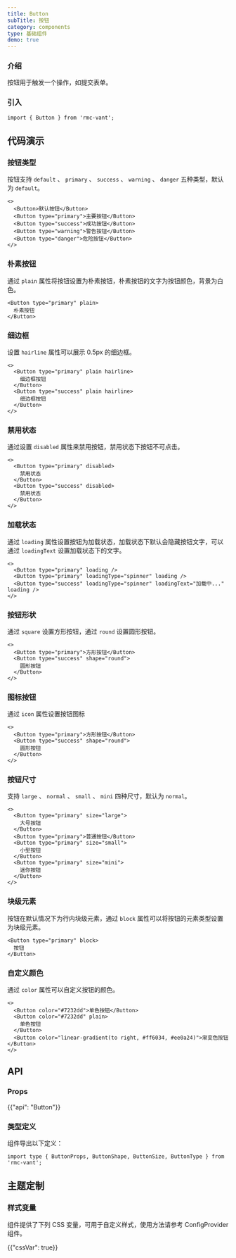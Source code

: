 ```yaml
---
title: Button
subTitle: 按钮
category: components
type: 基础组件
demo: true
---
```


### 介绍

按钮用于触发一个操作，如提交表单。

### 引入

```tsx
import { Button } from 'rmc-vant';
```

## 代码演示

### 按钮类型

按钮支持 `default` 、 `primary` 、 `success` 、 `warning` 、 `danger` 五种类型，默认为 `default`。

```tsx
<>
  <Button>默认按钮</Button>
  <Button type="primary">主要按钮</Button>
  <Button type="success">成功按钮</Button>
  <Button type="warning">警告按钮</Button>
  <Button type="danger">危险按钮</Button>
</>
```

### 朴素按钮

通过 `plain` 属性将按钮设置为朴素按钮，朴素按钮的文字为按钮颜色，背景为白色。

```tsx
<Button type="primary" plain>
  朴素按钮
</Button>
```

### 细边框

设置 `hairline` 属性可以展示 0.5px 的细边框。

```tsx
<>
  <Button type="primary" plain hairline>
    细边框按钮
  </Button>
  <Button type="success" plain hairline>
    细边框按钮
  </Button>
</>
```

### 禁用状态

通过设置 `disabled` 属性来禁用按钮，禁用状态下按钮不可点击。

```tsx
<>
  <Button type="primary" disabled>
    禁用状态
  </Button>
  <Button type="success" disabled>
    禁用状态
  </Button>
</>
```

### 加载状态

通过 `loading` 属性设置按钮为加载状态，加载状态下默认会隐藏按钮文字，可以通过 `loadingText` 设置加载状态下的文字。

```tsx
<>
  <Button type="primary" loading />
  <Button type="primary" loadingType="spinner" loading />
  <Button type="success" loadingType="spinner" loadingText="加载中..." loading />
</>
```

### 按钮形状

通过 `square` 设置方形按钮，通过 `round` 设置圆形按钮。

```tsx
<>
  <Button type="primary">方形按钮</Button>
  <Button type="success" shape="round">
    圆形按钮
  </Button>
</>
```

### 图标按钮

通过 `icon` 属性设置按钮图标

```tsx
<>
  <Button type="primary">方形按钮</Button>
  <Button type="success" shape="round">
    圆形按钮
  </Button>
</>
```

### 按钮尺寸

支持 `large` 、 `normal` 、 `small` 、 `mini` 四种尺寸，默认为 `normal`。

```tsx
<>
  <Button type="primary" size="large">
    大号按钮
  </Button>
  <Button type="primary">普通按钮</Button>
  <Button type="primary" size="small">
    小型按钮
  </Button>
  <Button type="primary" size="mini">
    迷你按钮
  </Button>
</>
```

### 块级元素

按钮在默认情况下为行内块级元素，通过 `block` 属性可以将按钮的元素类型设置为块级元素。

```tsx
<Button type="primary" block>
  按钮
</Button>
```

### 自定义颜色

通过 `color` 属性可以自定义按钮的颜色。

```tsx
<>
  <Button color="#7232dd">单色按钮</Button>
  <Button color="#7232dd" plain>
    单色按钮
  </Button>
  <Button color="linear-gradient(to right, #ff6034, #ee0a24)">渐变色按钮</Button>
</>
```

## API

### Props

{{"api": "Button"}}

### 类型定义

组件导出以下定义：

```tsx
import type { ButtonProps, ButtonShape, ButtonSize, ButtonType } from 'rmc-vant';
```

## 主题定制

### 样式变量

组件提供了下列 CSS 变量，可用于自定义样式，使用方法请参考 ConfigProvider 组件。

{{"cssVar": true}}
